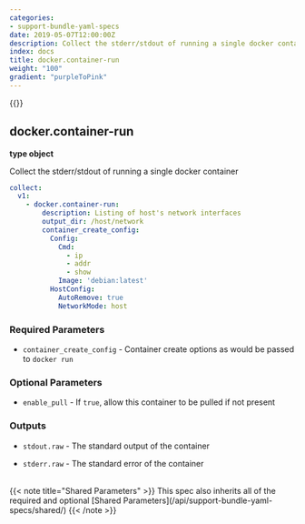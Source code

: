 ```yaml
---
categories:
- support-bundle-yaml-specs
date: 2019-05-07T12:00:00Z
description: Collect the stderr/stdout of running a single docker container
index: docs
title: docker.container-run
weight: "100"
gradient: "purpleToPink"
---
```


{{<legacynotice>}}

## docker.container-run

**type object**

Collect the stderr/stdout of running a single docker container


```yaml
collect:
  v1:
    - docker.container-run:
        description: Listing of host's network interfaces
        output_dir: /host/network
        container_create_config:
          Config:
            Cmd:
              - ip
              - addr
              - show
            Image: 'debian:latest'
          HostConfig:
            AutoRemove: true
            NetworkMode: host
```


### Required Parameters


- `container_create_config` - Container create options as would be passed to `docker run`



### Optional Parameters


- `enable_pull` - If `true`, allow this container to be pulled if not present



### Outputs

    
- `stdout.raw` - The standard output of the container

- `stderr.raw` - The standard error of the container


<br>
{{< note title="Shared Parameters" >}}
This spec also inherits all of the required and optional [Shared Parameters](/api/support-bundle-yaml-specs/shared/)
{{< /note >}}

  